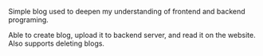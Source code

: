 Simple blog used to deepen my understanding of frontend and backend programing.

Able to create blog, upload it to backend server, and read it on the website.
Also supports deleting blogs.

